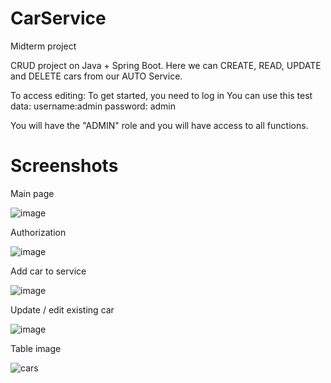# CarService

Midterm project 

CRUD project on Java + Spring Boot. 
Here we can CREATE, READ, UPDATE and DELETE cars from our AUTO Service. 

To access editing:
To get started, you need to log in
You can use this test data:
username:admin
password: admin

You will have the "ADMIN" role and you will have access to all functions.

# Screenshots

Main page

![image](https://user-images.githubusercontent.com/75328752/227297961-771b9867-3120-43d9-9359-f90f9ddfacc0.png)

Authorization

![image](https://user-images.githubusercontent.com/75328752/227284926-ae478a7c-a269-48a2-9ec8-cf9096a015c3.png)

Add car to service

![image](https://user-images.githubusercontent.com/75328752/227285112-0c6dc116-6c29-4ea0-848b-26fda0736393.png)

Update / edit existing car

![image](https://user-images.githubusercontent.com/75328752/227285801-dba00dcf-ee5b-4066-a04a-82a2a06ef611.png)

Table image

![cars](https://user-images.githubusercontent.com/75328752/227286206-84070819-463f-4b4d-b9fa-ced47fdbac4c.png)




